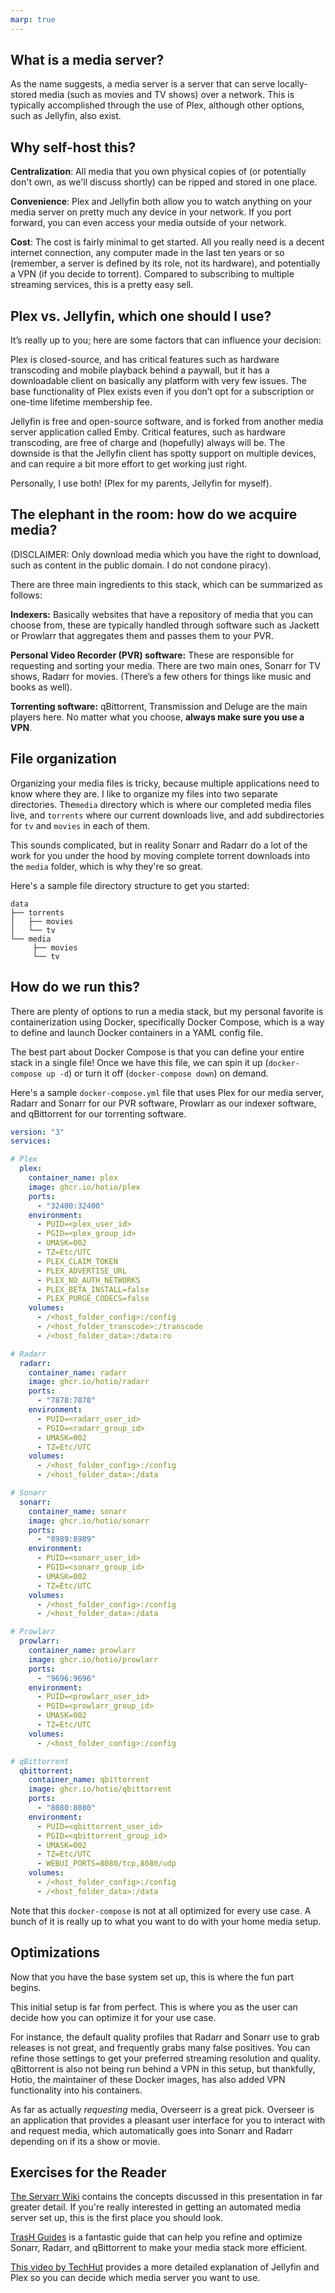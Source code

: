 ```yaml
---
marp: true
---
```


## What is a media server?

As the name suggests, a media server is a server that can serve locally-stored media (such as movies and TV shows) over a network. This is typically accomplished through the use of Plex, although other options, such as Jellyfin, also exist.

## Why self-host this?

**Centralization**: All media that you own physical copies of (or potentially don't own, as we'll discuss shortly) can be ripped and stored in one place.

**Convenience**: Plex and Jellyfin both allow you to watch anything on your media server on pretty much any device in your network. If you port forward, you can even access your media outside of your network.

**Cost**: The cost is fairly minimal to get started. All you really need is a decent internet connection, any computer made in the last ten years or so (remember, a server is defined by its role, not its hardware), and potentially a VPN (if you decide to torrent). Compared to subscribing to multiple streaming services, this is a pretty easy sell.

## Plex vs. Jellyfin, which one should I use?

It’s really up to you; here are some factors that can influence your decision:

Plex is closed-source, and has critical features such as hardware transcoding and mobile playback behind a paywall, but it has a downloadable client on basically any platform with very few issues. The base functionality of Plex exists even if you don’t opt for a subscription or one-time lifetime membership fee.

Jellyfin is free and open-source software, and is forked from another media server application called Emby. Critical features, such as hardware transcoding, are free of charge and (hopefully) always will be. The downside is that the Jellyfin client has spotty support on multiple devices, and can require a bit more effort to get working just right.

Personally, I use both! (Plex for my parents, Jellyfin for myself).

## The elephant in the room: how do we acquire media?

(DISCLAIMER: Only download media which you have the right to download, such as content in the public domain. I do not condone piracy).

There are three main ingredients to this stack, which can be summarized as follows:

**Indexers:** Basically websites that have a repository of media that you can choose from, these are typically handled through software such as Jackett or Prowlarr that aggregates them and passes them to your PVR.

**Personal Video Recorder (PVR) software:** These are responsible for requesting and sorting your media. There are two main ones, Sonarr for TV shows, Radarr for movies. (There’s a few others for things like music and books as well).

**Torrenting software:** qBittorrent, Transmission and Deluge are the main players here. No matter what you choose, **always make sure you use a VPN**.

## File organization

Organizing your media files is tricky, because multiple applications need to know where they are. I like to organize my files into two separate directories. The`media` directory which is where our completed media files live, and `torrents` where our current downloads live, and add subdirectories for `tv` and `movies` in each of them.

This sounds complicated, but in reality Sonarr and Radarr do a lot of the work for you under the hood by moving complete torrent downloads into the `media` folder, which is why they're so great.

Here's a sample file directory structure to get you started:

```
data
├── torrents
│   ├── movies
│   └── tv
└── media
     ├── movies
     └── tv
```

## How do we run this?

There are plenty of options to run a media stack, but my personal favorite is containerization using Docker, specifically Docker Compose, which is a way to define and launch Docker containers in a YAML config file.

The best part about Docker Compose is that you can define your entire stack in a single file! Once we have this file, we can spin it up (`docker-compose up -d`) or turn it off (`docker-compose down`) on demand.

Here's a sample `docker-compose.yml` file that uses Plex for our media server, Radarr and Sonarr for our PVR software, Prowlarr as our indexer software, and qBittorrent for our torrenting software.


```yaml
version: "3"
services:

# Plex
  plex:
    container_name: plex
    image: ghcr.io/hotio/plex
    ports:
      - "32400:32400"
    environment:
      - PUID=<plex_user_id>
      - PGID=<plex_group_id>
      - UMASK=002
      - TZ=Etc/UTC
      - PLEX_CLAIM_TOKEN
      - PLEX_ADVERTISE_URL
      - PLEX_NO_AUTH_NETWORKS
      - PLEX_BETA_INSTALL=false
      - PLEX_PURGE_CODECS=false
    volumes:
      - /<host_folder_config>:/config
      - /<host_folder_transcode>:/transcode
      - /<host_folder_data>:/data:ro

# Radarr
  radarr:
    container_name: radarr
    image: ghcr.io/hotio/radarr
    ports:
      - "7878:7878"
    environment:
      - PUID=<radarr_user_id>
      - PGID=<radarr_group_id>
      - UMASK=002
      - TZ=Etc/UTC
    volumes:
      - /<host_folder_config>:/config
      - /<host_folder_data>:/data

# Sonarr
  sonarr:
    container_name: sonarr
    image: ghcr.io/hotio/sonarr
    ports:
      - "8989:8989"
    environment:
      - PUID=<sonarr_user_id>
      - PGID=<sonarr_group_id>
      - UMASK=002
      - TZ=Etc/UTC
    volumes:
      - /<host_folder_config>:/config
      - /<host_folder_data>:/data

# Prowlarr
  prowlarr:
    container_name: prowlarr
    image: ghcr.io/hotio/prowlarr
    ports:
      - "9696:9696"
    environment:
      - PUID=<prowlarr_user_id>
      - PGID=<prowlarr_group_id>
      - UMASK=002
      - TZ=Etc/UTC
    volumes:
      - /<host_folder_config>:/config

# qBittorrent
  qbittorrent:
    container_name: qbittorrent
    image: ghcr.io/hotio/qbittorrent
    ports:
      - "8080:8080"
    environment:
      - PUID=<qbittorrent_user_id>
      - PGID=<qbittorrent_group_id>
      - UMASK=002
      - TZ=Etc/UTC
      - WEBUI_PORTS=8080/tcp,8080/udp
    volumes:
      - /<host_folder_config>:/config
      - /<host_folder_data>:/data
```

Note that this `docker-compose` is not at all optimized for every use case. A bunch of it is really up to what you want to do with your home media setup.

## Optimizations

Now that you have the base system set up, this is where the fun part begins.

This initial setup is far from perfect. This is where you as the user can decide how you can optimize it for your use case.

For instance, the default quality profiles that Radarr and Sonarr use to grab releases is not great, and frequently grabs many false positives. You can refine those settings to get your preferred streaming resolution and quality. qBittorrent is also not being run behind a VPN in this setup, but thankfully, Hotio, the maintainer of these Docker images, has also added VPN functionality into his containers.

As far as actually *requesting* media, Overseerr is a great pick. Overseer is an application that provides a pleasant user interface for you to interact with and request media, which automatically goes into Sonarr and Radarr depending on if its a show or movie.

## Exercises for the Reader

[The Servarr Wiki](https://wiki.servarr.com/) contains the concepts discussed in this presentation in far greater detail. If you're really interested in getting an automated media server set up, this is the first place you should look.

[TrasH Guides](https://trash-guides.info/) is a fantastic guide that can help you refine and optimize Sonarr, Radarr, and qBittorrent to make your media stack more efficient.

[This video by TechHut](https://www.youtube.com/watch?v=MUhpu42sWWM) provides a more detailed explanation of Jellyfin and Plex so you can decide which media server you want to use.





